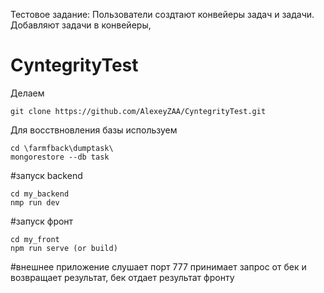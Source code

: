 Тестовое задание:
Пользователи создтают конвейеры задач и задачи. Добавляют задачи в конвейеры,

# CyntegrityTest

Делаем 
```
git clone https://github.com/AlexeyZAA/CyntegrityTest.git
```
Для восствновления базы используем 
```
cd \farmfback\dumptask\
mongorestore --db task
```
#запуск backend 
```
cd my_backend
nmp run dev
```

#запуск фронт
```
cd my_front
npm run serve (or build)
```
#внешнее приложение
слушает порт 777 принимает запрос от бек и возвращает результат, бек отдает результат фронту
